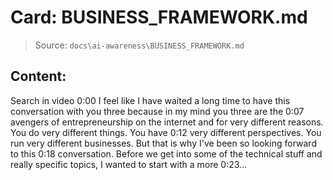# Card: BUSINESS_FRAMEWORK.md

> Source: `docs\ai-awareness\BUSINESS_FRAMEWORK.md`


## Content:
Search in video 0:00 I feel like I have waited a long time to have this conversation with you three because in my mind you three are the 0:07 avengers of entrepreneurship on the internet and for very different reasons. You do very different things. You have 0:12 very different perspectives. You run very different businesses. But that is why I've been so looking forward to this 0:18 conversation. Before we get into some of the technical stuff and really specific topics, I wanted to start with a more 0:23...
